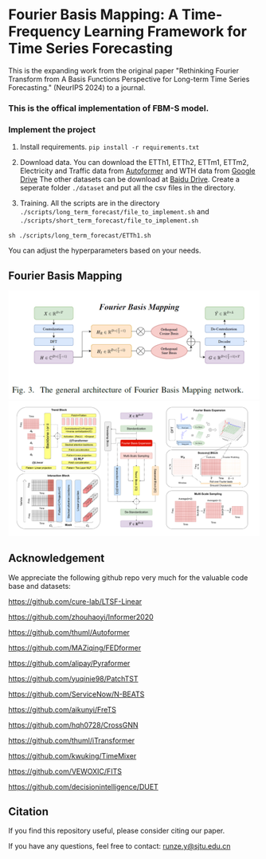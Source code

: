 # Fourier Basis Mapping: A Time-Frequency Learning Framework for Time Series Forecasting

This is the expanding work from the original paper "Rethinking Fourier Transform from A Basis Functions Perspective for Long-term Time Series Forecasting." (NeurIPS 2024) to a journal. 
### This is the offical implementation of FBM-S model. 

### Implement the project

1. Install requirements. ```pip install -r requirements.txt```

2. Download data. You can download the ETTh1, ETTh2, ETTm1, ETTm2, Electricity and Traffic data from [Autoformer](https://drive.google.com/drive/folders/1ZOYpTUa82_jCcxIdTmyr0LXQfvaM9vIy) and WTH data from [Google Drive](https://drive.google.com/drive/folders/1ohGYWWohJlOlb2gsGTeEq3Wii2egnEPR?usp=sharing) The other datasets can be download at [Baidu Drive](https://pan.baidu.com/share/init?surl=r3KhGd0Q9PJIUZdfEYoymg&pwd=i9iy). Create a seperate folder ```./dataset``` and put all the csv files in the directory.

3. Training. All the scripts are in the directory ```./scripts/long_term_forecast/file_to_implement.sh``` and ```./scripts/short_term_forecast/file_to_implement.sh```
```
sh ./scripts/long_term_forecast/ETTh1.sh
```
You can adjust the hyperparameters based on your needs.
## Fourier Basis Mapping

![alt text](https://github.com/runze1223/FBM-S/blob/main/pic/imag1.png)
![alt text](https://github.com/runze1223/FBM-S/blob/main/pic/imag2.png)

## Acknowledgement

We appreciate the following github repo very much for the valuable code base and datasets:

https://github.com/cure-lab/LTSF-Linear

https://github.com/zhouhaoyi/Informer2020

https://github.com/thuml/Autoformer

https://github.com/MAZiqing/FEDformer

https://github.com/alipay/Pyraformer

https://github.com/yuqinie98/PatchTST

https://github.com/ServiceNow/N-BEATS

https://github.com/aikunyi/FreTS

https://github.com/hqh0728/CrossGNN

https://github.com/thuml/iTransformer

https://github.com/kwuking/TimeMixer

https://github.com/VEWOXIC/FITS

https://github.com/decisionintelligence/DUET

## Citation

If you find this repository useful, please consider citing our paper.

If you have any questions, feel free to contact: runze.y@sjtu.edu.cn

